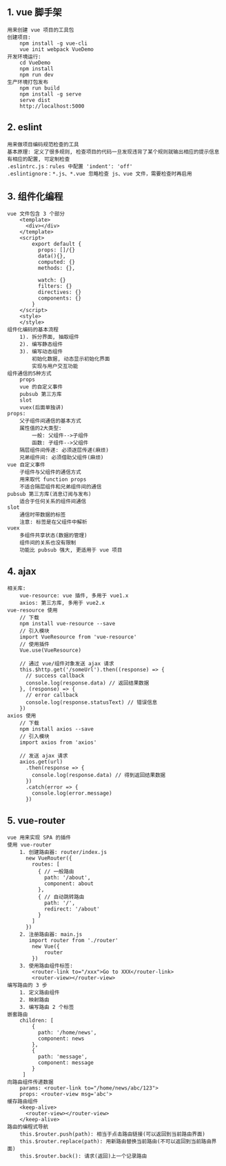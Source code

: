 ## 1. vue 脚手架
    用来创建 vue 项目的工具包
    创建项目:
        npm install -g vue-cli
        vue init webpack VueDemo
    开发环境运行:
        cd VueDemo
        npm install
        npm run dev
    生产环境打包发布
        npm run build
        npm install -g serve
        serve dist
        http://localhost:5000

## 2. eslint
    用来做项目编码规范检查的工具
    基本原理: 定义了很多规则, 检查项目的代码一旦发现违背了某个规则就输出相应的提示信息
    有相应的配置, 可定制检查
    .eslintrc.js：rules 中配置 'indent': 'off'
    .eslintignore：*.js、*.vue 忽略检查 js、vue 文件，需要检查时再启用

## 3. 组件化编程
    vue 文件包含 3 个部分
        <template>
          <div></div>
        </template>
        <script>
            export default {
			  props: []/{}
              data(){},
			  computed: {}
              methods: {},
			  
			  watch: {}
			  filters: {}
			  directives: {}
			  components: {}
            }
        </script>
        <style>
        </style>
    组件化编码的基本流程
    	1). 拆分界面, 抽取组件
    	2). 编写静态组件
    	3). 编写动态组件
        	初始化数据, 动态显示初始化界面
        	实现与用户交互功能
    组件通信的5种方式
    	props
    	vue 的自定义事件
    	pubsub 第三方库
    	slot
    	vuex(后面单独讲)
    props:
        父子组件间通信的基本方式
        属性值的2大类型: 
            一般: 父组件-->子组件
            函数: 子组件-->父组件
		隔层组件间传递: 必须逐层传递(麻烦)
		兄弟组件间: 必须借助父组件(麻烦)
	vue 自定义事件
	    子组件与父组件的通信方式
	    用来取代 function props
	    不适合隔层组件和兄弟组件间的通信
	pubsub 第三方库(消息订阅与发布)
	    适合于任何关系的组件间通信
	slot
	    通信时带数据的标签
	    注意: 标签是在父组件中解析
	vuex
	    多组件共享状态(数据的管理)
	    组件间的关系也没有限制
	    功能比 pubsub 强大, 更适用于 vue 项目

## 4. ajax
    相关库:
        vue-resource: vue 插件, 多用于 vue1.x
        axios: 第三方库, 多用于 vue2.x
    vue-resource 使用
        // 下载
        npm install vue-resource --save
        // 引入模块
        import VueResource from 'vue-resource'
        // 使用插件
        Vue.use(VueResource)
        
        // 通过 vue/组件对象发送 ajax 请求
        this.$http.get('/someUrl').then((response) => {
          // success callback
          console.log(response.data) // 返回结果数据
        }, (response) => {
          // error callback
          console.log(response.statusText) // 错误信息
        })
    axios 使用
        // 下载
        npm install axios --save
        // 引入模块
        import axios from 'axios'
        
        // 发送 ajax 请求
        axios.get(url)
          .then(response => {
            console.log(response.data) // 得到返回结果数据
          })
          .catch(error => {
        	console.log(error.message)
          })
    
## 5. vue-router
    vue 用来实现 SPA 的插件
    使用 vue-router
        1. 创建路由器: router/index.js
          new VueRouter({
            routes: [
              { // 一般路由
                path: '/about',
                component: about
              },
              { // 自动跳转路由
                path: '/', 
                redirect: '/about'
              }
            ]
          })
        2. 注册路由器: main.js
           import router from './router'
           	new Vue({
           		router
           	})
        3. 使用路由组件标签:
           	<router-link to="/xxx">Go to XXX</router-link>
           	<router-view></router-view>
    编写路由的 3 步
        1. 定义路由组件    
        2. 映射路由
        3. 编写路由 2 个标签
    嵌套路由
        children: [
            {
              path: '/home/news',
              component: news
            },
            {
              path: 'message',
              component: message
            }
         ]
    向路由组件传递数据
        params: <router-link to="/home/news/abc/123">
        props: <router-view msg='abc'>
    缓存路由组件
        <keep-alive>
          <router-view></router-view>
        </keep-alive>
    路由的编程式导航
    	this.$router.push(path): 相当于点击路由链接(可以返回到当前路由界面)
    	this.$router.replace(path): 用新路由替换当前路由(不可以返回到当前路由界面)
    	this.$router.back(): 请求(返回)上一个记录路由
